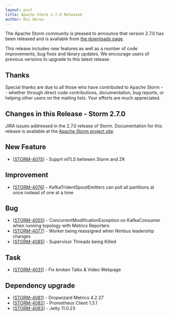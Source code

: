 ```yaml
---
layout: post
title: Apache Storm 2.7.0 Released
author: Rui Abreu
---
```


The Apache Storm community is pleased to announce that version 2.7.0 has been
released and is available from [the downloads page](/downloads.html).

This release includes new features as well as a number of code improvements, bug fixes and library updates.
We encourage users of previous versions to upgrade to this latest release.

Thanks
------
Special thanks are due to all those who have contributed to Apache Storm -- whether
through direct code contributions, documentation, bug reports, or helping other
users on the mailing lists. Your efforts are much appreciated.


Changes in this Release - Storm 2.7.0
---------
<p>JIRA issues addressed in the 2.7.0 release of Storm. Documentation for this release is available at the <a href="https://storm.apache.org/">Apache Storm project site</a>.</p>

<h2>New Feature</h2>
<ul><li>[<a href="https://issues.apache.org/jira/browse/STORM-4075">STORM-4075</a>] - Supprt mTLS between Storm and ZK</li>
</ul>

<h2>Improvement</h2>
<ul><li>[<a href="https://issues.apache.org/jira/browse/STORM-4076">STORM-4076</a>] - KafkaTridentSpoutEmitters can poll all partitions at once instead of one at a time</li>
</ul>

<h2>Bug</h2>
<ul><li>[<a href="https://issues.apache.org/jira/browse/STORM-4055">STORM-4055</a>] - ConcurrentModificationException on KafkaConsumer when running topology with Metrics Reporters</li>
	<li>[<a href="https://issues.apache.org/jira/browse/STORM-4077">STORM-4077</a>] - Worker being reassigned when Nimbus leadership changes</li>
	<li>[<a href="https://issues.apache.org/jira/browse/STORM-4085">STORM-4085</a>] - Supervisor Threads being Killed</li>
</ul>

<h2>Task</h2>
<ul><li>[<a href="https://issues.apache.org/jira/browse/STORM-4031">STORM-4031</a>] - Fix broken Talks & Video Webpage</li>
</ul>

<h2>Dependency upgrade</h2>
<ul><li>[<a href="https://issues.apache.org/jira/browse/STORM-4081">STORM-4081</a>] - Dropwizard Metrics 4.2.27</li>
	<li>[<a href="https://issues.apache.org/jira/browse/STORM-4082">STORM-4082</a>] - Prometheus Client 1.3.1</li>
	<li>[<a href="https://issues.apache.org/jira/browse/STORM-4083">STORM-4083</a>] - Jetty 11.0.23</li>
</ul>
</body>

